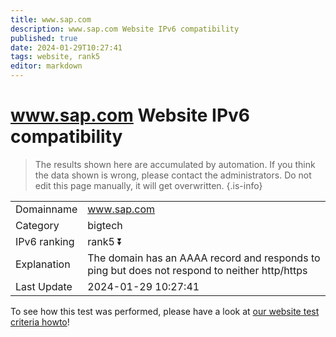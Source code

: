 ```yaml
---
title: www.sap.com
description: www.sap.com Website IPv6 compatibility
published: true
date: 2024-01-29T10:27:41
tags: website, rank5
editor: markdown
---
```


# www.sap.com Website IPv6 compatibility

> The results shown here are accumulated by automation. If you think the data shown is wrong, please contact the administrators. 
> Do not edit this page manually, it will get overwritten.
{.is-info}


|   |   |
| - | - |
| Domainname | www.sap.com
| Category | bigtech |
| IPv6 ranking | rank5 :arrow_double_down: |
| Explanation | The domain has an AAAA record and responds to ping but does not respond to neither http/https |
| Last Update | 2024-01-29 10:27:41 |

To see how this test was performed, please have a look at [our website test criteria howto](/howto/testcriteria/website)!

